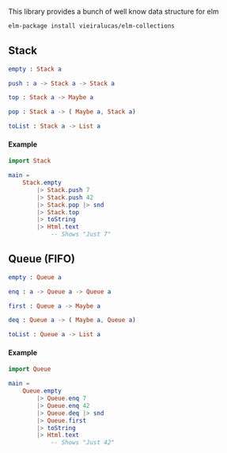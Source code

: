 This library provides a bunch of well know data structure for elm

```bash
elm-package install vieiralucas/elm-collections
```

## Stack

```elm
empty : Stack a

push : a -> Stack a -> Stack a

top : Stack a -> Maybe a

pop : Stack a -> ( Maybe a, Stack a)

toList : Stack a -> List a
```


#### Example

```elm
import Stack

main =
    Stack.empty
        |> Stack.push 7
        |> Stack.push 42
        |> Stack.pop |> snd
        |> Stack.top
        |> toString
        |> Html.text
            -- Shows "Just 7"
```

## Queue (FIFO)

```elm
empty : Queue a

enq : a -> Queue a -> Queue a

first : Queue a -> Maybe a

deq : Queue a -> ( Maybe a, Queue a)

toList : Queue a -> List a
```


#### Example

```elm
import Queue

main =
    Queue.empty
        |> Queue.enq 7
        |> Queue.enq 42
        |> Queue.deq |> snd
        |> Queue.first
        |> toString
        |> Html.text
            -- Shows "Just 42"
```
